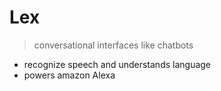 # Lex

> conversational interfaces like chatbots

- recognize speech and understands language
- powers amazon Alexa